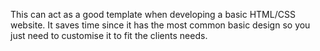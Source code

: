 This can act as a good template when developing a basic HTML/CSS website. It saves time since it has the most common basic design so you just need to customise it to fit the clients needs.
